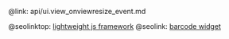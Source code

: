 @link: api/ui.view_onviewresize_event.md

@seolinktop: [lightweight js framework](https://webix.com)
@seolink: [barcode widget](https://webix.com/widget/barcode/)